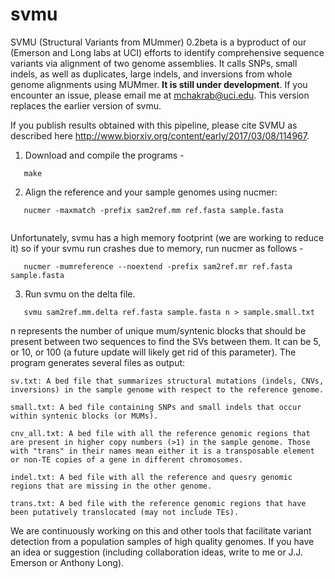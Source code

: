 # svmu

SVMU (Structural Variants from MUmmer) 0.2beta is a byproduct of our (Emerson and Long labs at UCI) efforts to identify comprehensive sequence variants via alignment of two  genome assemblies. It calls SNPs, small indels, as well as duplicates, large indels, and inversions from whole genome alignments using MUMmer. 
<b>It is still under development</b>. If you encounter an issue, please email me at mchakrab@uci.edu. This version replaces the earlier version of svmu.

If you publish results obtained with this pipeline, please cite SVMU as described here http://www.biorxiv.org/content/early/2017/03/08/114967.

1. Download and compile the programs -

 ```
	make

 ```

2. Align the reference and your sample genomes using nucmer: 

 ```
	nucmer -maxmatch -prefix sam2ref.mm ref.fasta sample.fasta
	
 ```
Unfortunately, svmu has a high memory footprint (we are working to reduce it) so if your svmu run crashes due to memory, run nucmer as follows -
 ```
	nucmer -mumreference --noextend -prefix sam2ref.mr ref.fasta sample.fasta

 ```

3. Run svmu on the delta file.

 ```
	svmu sam2ref.mm.delta ref.fasta sample.fasta n > sample.small.txt

 ```
  n represents the number of unique mum/syntenic blocks that should be present between two sequences to find the SVs between them. It can be 5, or 10, or 100 (a future update will likely get rid of this parameter). The program generates several files as output: 

	sv.txt: A bed file that summarizes structural mutations (indels, CNVs, inversions) in the sample genome with respect to the reference genome.  

	small.txt: A bed file containing SNPs and small indels that occur within syntenic blocks (or MUMs).

	cnv_all.txt: A bed file with all the reference genomic regions that are present in higher copy numbers (>1) in the sample genome. Those with "trans" in their names mean either it is a transposable element or non-TE copies of a gene in different chromosomes.

	indel.txt: A bed file with all the reference and quesry genomic regions that are missing in the other genome. 
	
	trans.txt: A bed file with the reference genomic regions that have been putatively translocated (may not include TEs). 

We are continuously working on this and other tools that facilitate variant detection from a population samples of high quality genomes. If you have an idea or suggestion (including collaboration ideas, write to me or J.J. Emerson or Anthony Long).
